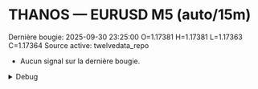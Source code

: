 # THANOS — EURUSD M5 (auto/15m)
Dernière bougie: 2025-09-30 23:25:00  O=1.17381  H=1.17381  L=1.17363  C=1.17364
Source active: twelvedata_repo

- Aucun signal sur la dernière bougie.

<details><summary>Debug</summary>

- TD_API_KEY manquant.

</details>